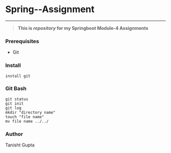 # Spring--Assignment
---

> **This is *repository* for my Springboot Module-4 Assignments**

### Prerequisites
  * Git 
### Install
  ```
  install git
  ```
### Git Bash
```
git status
git init
git log
mkdir "directory name"
touch "file name"
mv file name ../../ 
```

### Author
Tanisht Gupta
